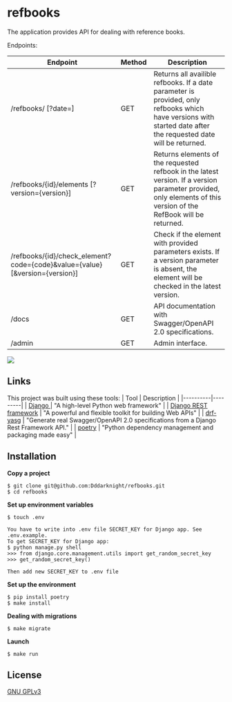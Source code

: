 # refbooks

The application provides API for dealing with reference books.

Endpoints:

| Endpoint | Method | Description |
|----------|---------|---------|
| /refbooks/ [?date=<date>] | GET |  Returns all availible refbooks. If a date parameter is provided, only refbooks which have versions with started date after the requested date will be returned. |
| /refbooks/{id}/elements [?version={version}] | GET | Returns elements of the requested refbook in the latest version. If a version parameter provided, only elements of this version of the RefBook will be returned. |
| /refbooks/{id}/check_element?code={code}&value={value} [&version={version}] | GET |  Check if the element with provided parameters exists. If a version parameter is absent, the element will be checked in the latest version. |
| /docs | GET |  API documentation with Swagger/OpenAPI 2.0 specifications. |
| /admin | GET |  Admin interface. |


<a href="https://codeclimate.com/github/Dddarknight/refbooks/test_coverage"><img src="https://api.codeclimate.com/v1/badges/e34fc047b0cdae42c43e/test_coverage" /></a>

## Links
This project was built using these tools:
| Tool | Description |
|----------|---------|
| [Django ](https://www.djangoproject.com/) |  "A high-level Python web framework" |
| [Django REST framework](https://www.django-rest-framework.org/) |  "A powerful and flexible toolkit for building Web APIs" |
| [drf-yasg](https://drf-yasg.readthedocs.io/en/stable/readme.html) |  "Generate real Swagger/OpenAPI 2.0 specifications from a Django Rest Framework API." |
| [poetry](https://python-poetry.org/) |  "Python dependency management and packaging made easy" |

## Installation
**Copy a project**

```
$ git clone git@github.com:Dddarknight/refbooks.git
$ cd refbooks
```

**Set up environment variables**
```
$ touch .env

You have to write into .env file SECRET_KEY for Django app. See .env.example.
To get SECRET_KEY for Django app:
$ python manage.py shell
>>> from django.core.management.utils import get_random_secret_key
>>> get_random_secret_key()

Then add new SECRET_KEY to .env file
```

**Set up the environment**
```
$ pip install poetry
$ make install
```

**Dealing with migrations**
```
$ make migrate
```

**Launch**
```
$ make run
```

## License
[GNU GPLv3](https://choosealicense.com/licenses/gpl-3.0/)